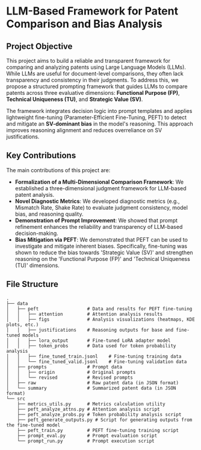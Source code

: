 # LLM-Based Framework for Patent Comparison and Bias Analysis

## Project Objective
This project aims to build a reliable and transparent framework for comparing and analyzing patents using Large Language Models (LLMs). While LLMs are useful for document-level comparisons, they often lack transparency and consistency in their judgments. To address this, we propose a structured prompting framework that guides LLMs to compare patents across three evaluative dimensions: **Functional Purpose (FP)**, **Technical Uniqueness (TU)**, and **Strategic Value (SV)**.

The framework integrates decision logic into prompt templates and applies lightweight fine-tuning (Parameter-Efficient Fine-Tuning, PEFT) to detect and mitigate an **SV-dominant bias** in the model's reasoning. This approach improves reasoning alignment and reduces overreliance on SV justifications.

## Key Contributions
The main contributions of this project are:

* **Formalization of a Multi-Dimensional Comparison Framework**: We established a three-dimensional judgment framework for LLM-based patent analysis.
* **Novel Diagnostic Metrics**: We developed diagnostic metrics (e.g., Mismatch Rate, Shake Rate) to evaluate judgment consistency, model bias, and reasoning quality.
* **Demonstration of Prompt Improvement**: We showed that prompt refinement enhances the reliability and transparency of LLM-based decision-making.
* **Bias Mitigation via PEFT**: We demonstrated that PEFT can be used to investigate and mitigate inherent biases. Specifically, fine-tuning was shown to reduce the bias towards 'Strategic Value (SV)' and strengthen reasoning on the 'Functional Purpose (FP)' and 'Technical Uniqueness (TU)' dimensions.

## File Structure
```
.
├── data
│   ├── peft                  # Data and results for PEFT fine-tuning
│   │   ├── attention         # Attention analysis results
│   │   ├── figs              # Analysis visualizations (heatmaps, KDE plots, etc.)
│   │   ├── justifications    # Reasoning outputs for base and fine-tuned models
│   │   ├── lora_output       # Fine-tuned LoRA adapter model
│   │   ├── token_probs       # Data used for token probability analysis
│   │   ├── fine_tuned_train.jsonl    # Fine-tuning training data
│   │   └── fine_tuned_valid.jsonl    # Fine-tuning validation data
│   ├── prompts               # Prompt data
│   │   ├── origin            # Original prompts
│   │   └── revised           # Revised prompts
│   ├── raw                   # Raw patent data (in JSON format)
│   └── summary               # Summarized patent data (in JSON format)
└── src
    ├── metrics_utils.py      # Metrics calculation utility
    ├── peft_analyze_attns.py # Attention analysis script
    ├── peft_analyze_probs.py # Token probability analysis script
    ├── peft_generate_outputs.py # Script for generating outputs from the fine-tuned model
    ├── peft_train.py         # PEFT fine-tuning training script
    ├── prompt_eval.py        # Prompt evaluation script
    └── prompt_run.py         # Prompt execution script
```